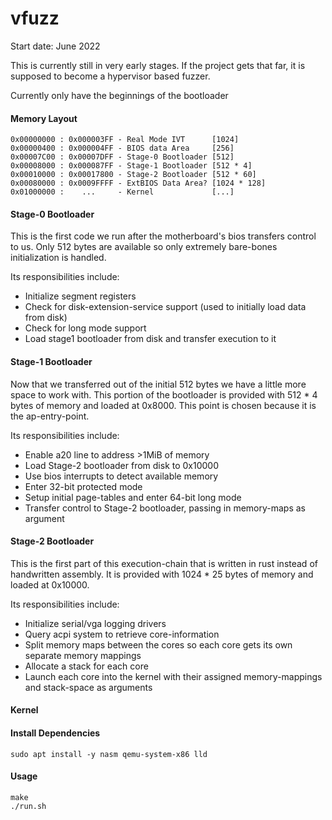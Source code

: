 # vfuzz
Start date: June 2022

This is currently still in very early stages. If the project gets that far, it
is supposed to become a hypervisor based fuzzer.

Currently only have the beginnings of the bootloader

#### Memory Layout
```
0x00000000 : 0x000003FF - Real Mode IVT      [1024]
0x00000400 : 0x000004FF - BIOS data Area     [256]
0x00007C00 : 0x00007DFF - Stage-0 Bootloader [512]
0x00008000 : 0x000087FF - Stage-1 Bootloader [512 * 4]
0x00010000 : 0x00017800 - Stage-2 Bootloader [512 * 60]
0x00080000 : 0x0009FFFF - ExtBIOS Data Area? [1024 * 128]
0x01000000 :    ...     - Kernel             [...]
```

#### Stage-0 Bootloader
This is the first code we run after the motherboard's bios transfers control to us. Only 512 bytes
are available so only extremely bare-bones initialization is handled.   

Its responsibilities include:
- Initialize segment registers
- Check for disk-extension-service support (used to initially load data from disk)
- Check for long mode support
- Load stage1 bootloader from disk and transfer execution to it

#### Stage-1 Bootloader
Now that we transferred out of the initial 512 bytes we have a little more space to work with. This
portion of the bootloader is provided with 512 * 4 bytes of memory and loaded at 0x8000. This point
is chosen because it is the ap-entry-point.

Its responsibilities include:
- Enable a20 line to address >1MiB of memory
- Load Stage-2 bootloader from disk to 0x10000
- Use bios interrupts to detect available memory
- Enter 32-bit protected mode
- Setup initial page-tables and enter 64-bit long mode
- Transfer control to Stage-2 bootloader, passing in memory-maps as argument

#### Stage-2 Bootloader
This is the first part of this execution-chain that is written in rust instead of handwritten
assembly. It is provided with 1024 * 25 bytes of memory and loaded at 0x10000.

Its responsibilities include:
- Initialize serial/vga logging drivers
- Query acpi system to retrieve core-information
- Split memory maps between the cores so each core gets its own separate memory mappings
- Allocate a stack for each core
- Launch each core into the kernel with their assigned memory-mappings and stack-space as arguments

#### Kernel


#### Install Dependencies
```
sudo apt install -y nasm qemu-system-x86 lld
```

#### Usage
```
make
./run.sh
```

